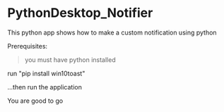 # PythonDesktop_Notifier

This python app shows how to make a custom notification using python

Prerequisites:
>you must have python installed

run "pip install win10toast"

...then run the application

You are good to go
